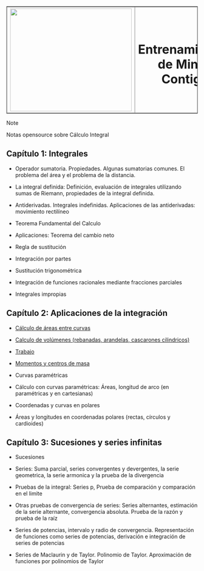 <table border=1>
  <thead>
    <th>
      <img src="https://minas.medellin.unal.edu.co/images/Programa-Minas-Contigo/Logo-Minas-Contigo.png" width="320px" height="270px" />
    </th>
    <th>
      <h1>Entrenamientos de Minas Contigo</h1>
    </th>
  </thead>
</table>

> [!NOTE]
> Notas opensource sobre Cálculo Integral

## Capítulo 1: Integrales

* Operador sumatoria. Propiedades. Algunas sumatorias comunes. El problema del área y el problema de la distancia.

* La integral definida: Definición, evaluación de integrales utilizando sumas de Riemann, propiedades de la integral definida.

* Antiderivadas. Integrales indefinidas. Aplicaciones de las antiderivadas: movimiento rectilíneo

* Teorema Fundamental del Calculo

* Aplicaciones: Teorema del cambio neto

* Regla de sustitución

* Integración por partes

* Sustitución trigonométrica

* Integración de funciones racionales mediante fracciones parciales

* Integrales impropias

## Capítulo 2: Aplicaciones de la integración

* [Cálculo de áreas entre curvas](./cap2.md#áreas-entre-curvas)

* [Calculo de volúmenes (rebanadas, arandelas, cascarones cilindricos)](./cap2.md#volúmenes)

* [Trabajo](./cap2.md#trabajo)

* [Momentos y centros de masa](./cap2.md#momentos-y-centros-de-masa)

* Curvas paramétricas

* Cálculo con curvas paramétricas: Áreas, longitud de arco (en paramétricas y en cartesianas)

* Coordenadas y curvas en polares

* Áreas y longitudes en coordenadas polares (rectas, círculos y cardioides)

## Capítulo 3: Sucesiones y series infinitas

* Sucesiones

* Series: Suma parcial, series convergentes y devergentes, la serie geometrica, la serie armonica y la prueba de la divergencia

* Pruebas de la integral: Series p, Prueba de comparación y comparación en el limite

* Otras pruebas de convergencia de series: Series alternantes, estimación de la serie alternante, convergencia absoluta. Prueba de la razón y prueba de la raíz

* Series de potencias, intervalo y radio de convergencia. Representación de funciones como series de potencias, derivación e integración de series de potencias

* Series de Maclaurin y de Taylor. Polinomio de Taylor. Aproximación de funciones por polinomios de Taylor
